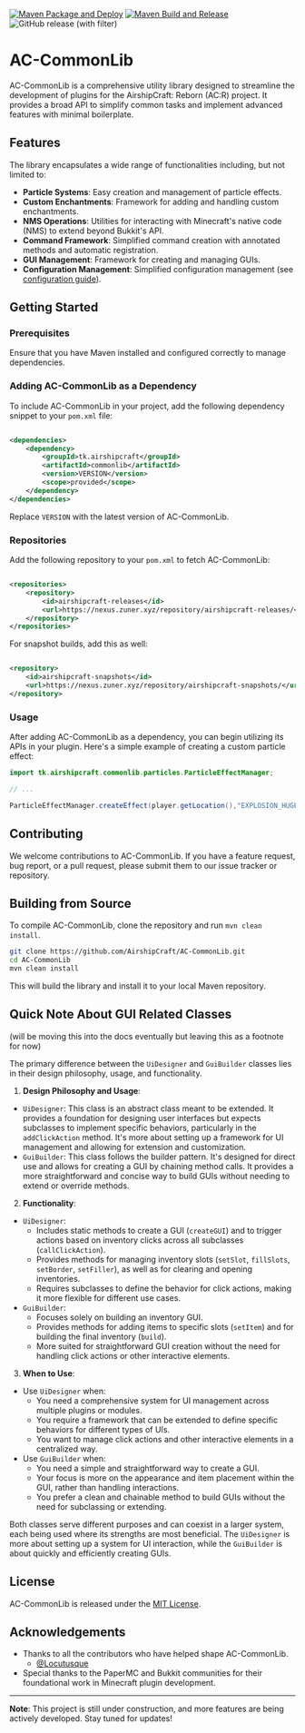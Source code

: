 [![Maven Package and Deploy](https://github.com/AirshipCraft/AC-CommonLib/actions/workflows/maven-publish.yml/badge.svg)](https://github.com/AirshipCraft/AC-CommonLib/actions/workflows/maven-publish.yml) [![Maven Build and Release](https://github.com/AirshipCraft/AC-CommonLib/actions/workflows/maven-build-and-release.yml/badge.svg)](https://github.com/AirshipCraft/AC-CommonLib/actions/workflows/maven-build-and-release.yml) ![GitHub release (with filter)](https://img.shields.io/github/v/release/AirshipCraft/AC-CommonLib)

# AC-CommonLib

AC-CommonLib is a comprehensive utility library designed to streamline the development of plugins for the AirshipCraft:
Reborn (AC:R) project. It provides a broad API to simplify common tasks and implement advanced features with minimal
boilerplate.

## Features

The library encapsulates a wide range of functionalities including, but not limited to:

- **Particle Systems**: Easy creation and management of particle effects.
- **Custom Enchantments**: Framework for adding and handling custom enchantments.
- **NMS Operations**: Utilities for interacting with Minecraft's native code (NMS) to extend beyond Bukkit's API.
- **Command Framework**: Simplified command creation with annotated methods and automatic registration.
- **GUI Management**: Framework for creating and managing GUIs.
- **Configuration Management**: Simplified configuration management (see [configuration guide](CONFIGURATION_GUIDE.md)).

## Getting Started

### Prerequisites

Ensure that you have Maven installed and configured correctly to manage dependencies.

### Adding AC-CommonLib as a Dependency

To include AC-CommonLib in your project, add the following dependency snippet to your `pom.xml` file:

```xml

<dependencies>
    <dependency>
        <groupId>tk.airshipcraft</groupId>
        <artifactId>commonlib</artifactId>
        <version>VERSION</version>
        <scope>provided</scope>
    </dependency>
</dependencies>
```

Replace `VERSION` with the latest version of AC-CommonLib.

### Repositories

Add the following repository to your `pom.xml` to fetch AC-CommonLib:

```xml

<repositories>
    <repository>
        <id>airshipcraft-releases</id>
        <url>https://nexus.zuner.xyz/repository/airshipcraft-releases/</url>
    </repository>
</repositories>
```

For snapshot builds, add this as well:

```xml

<repository>
    <id>airshipcraft-snapshots</id>
    <url>https://nexus.zuner.xyz/repository/airshipcraft-snapshots/</url>
</repository>
```

### Usage

After adding AC-CommonLib as a dependency, you can begin utilizing its APIs in your plugin. Here's a simple example of
creating a custom particle effect:

```java
import tk.airshipcraft.commonlib.particles.ParticleEffectManager;

// ...

ParticleEffectManager.createEffect(player.getLocation(),"EXPLOSION_HUGE",1,0.5,0.5,0.5,0.1);
```

## Contributing

We welcome contributions to AC-CommonLib. If you have a feature request, bug report, or a pull request, please submit
them to our issue tracker or repository.

## Building from Source

To compile AC-CommonLib, clone the repository and run `mvn clean install`.

```bash
git clone https://github.com/AirshipCraft/AC-CommonLib.git
cd AC-CommonLib
mvn clean install
```

This will build the library and install it to your local Maven repository.

## Quick Note About GUI Related Classes

(will be moving this into the docs eventually but leaving this as a footnote for now)

The primary difference between the `UiDesigner` and `GuiBuilder` classes lies in their design philosophy, usage, and
functionality.

1. **Design Philosophy and Usage**:

- `UiDesigner`: This class is an abstract class meant to be extended. It provides a foundation for designing user
  interfaces but expects subclasses to implement specific behaviors, particularly in the `addClickAction` method. It's
  more about setting up a framework for UI management and allowing for extension and customization.
- `GuiBuilder`: This class follows the builder pattern. It's designed for direct use and allows for creating a GUI by
  chaining method calls. It provides a more straightforward and concise way to build GUIs without needing to extend or
  override methods.

2. **Functionality**:

- `UiDesigner`:
    - Includes static methods to create a GUI (`createGUI`) and to trigger actions based on inventory clicks across all
      subclasses (`callClickAction`).
    - Provides methods for managing inventory slots (`setSlot`, `fillSlots`, `setBorder`, `setFiller`), as well as for
      clearing and opening inventories.
    - Requires subclasses to define the behavior for click actions, making it more flexible for different use cases.
- `GuiBuilder`:
    - Focuses solely on building an inventory GUI.
    - Provides methods for adding items to specific slots (`setItem`) and for building the final inventory (`build`).
    - More suited for straightforward GUI creation without the need for handling click actions or other interactive
      elements.

3. **When to Use**:

- Use `UiDesigner` when:
    - You need a comprehensive system for UI management across multiple plugins or modules.
    - You require a framework that can be extended to define specific behaviors for different types of UIs.
    - You want to manage click actions and other interactive elements in a centralized way.
- Use `GuiBuilder` when:
    - You need a simple and straightforward way to create a GUI.
    - Your focus is more on the appearance and item placement within the GUI, rather than handling interactions.
    - You prefer a clean and chainable method to build GUIs without the need for subclassing or extending.

Both classes serve different purposes and can coexist in a larger system, each being used where its strengths are most
beneficial. The `UiDesigner` is more about setting up a system for UI interaction, while the `GuiBuilder` is about
quickly and efficiently creating GUIs.

## License

AC-CommonLib is released under the [MIT License](LICENSE).

## Acknowledgements

- Thanks to all the contributors who have helped shape AC-CommonLib.
    - [@Locutusque](https://github.com/Locutusque)
- Special thanks to the PaperMC and Bukkit communities for their foundational work in Minecraft plugin development.

---

**Note**: This project is still under construction, and more features are being actively developed. Stay tuned for
updates!
